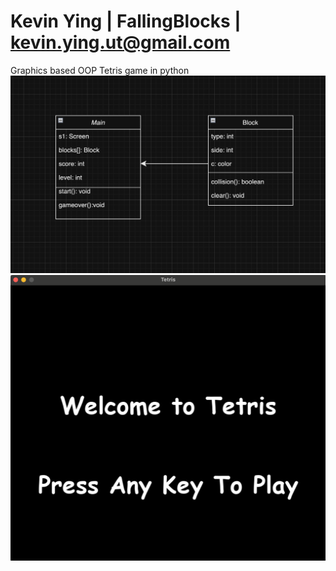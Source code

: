 # Kevin Ying | FallingBlocks | kevin.ying.ut@gmail.com
Graphics based OOP Tetris game in python
![Class Diagram](https://github.com/KevinYing09/FallingBlocks/blob/main/images/cd.png?raw=true)
![Start Screen](https://github.com/KevinYing09/FallingBlocks/blob/main/images/start.png?raw=true)
